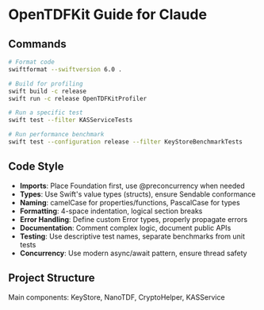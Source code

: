 # OpenTDFKit Guide for Claude

## Commands
```bash
# Format code
swiftformat --swiftversion 6.0 .

# Build for profiling
swift build -c release
swift run -c release OpenTDFKitProfiler

# Run a specific test
swift test --filter KASServiceTests

# Run performance benchmark
swift test --configuration release --filter KeyStoreBenchmarkTests
```

## Code Style
- **Imports**: Place Foundation first, use @preconcurrency when needed
- **Types**: Use Swift's value types (structs), ensure Sendable conformance
- **Naming**: camelCase for properties/functions, PascalCase for types
- **Formatting**: 4-space indentation, logical section breaks
- **Error Handling**: Define custom Error types, properly propagate errors
- **Documentation**: Comment complex logic, document public APIs
- **Testing**: Use descriptive test names, separate benchmarks from unit tests
- **Concurrency**: Use modern async/await pattern, ensure thread safety

## Project Structure
Main components: KeyStore, NanoTDF, CryptoHelper, KASService